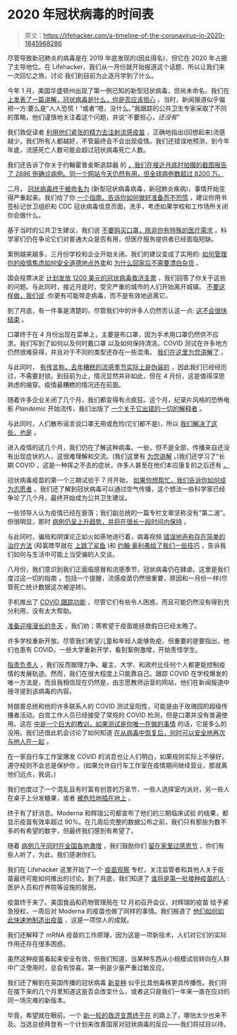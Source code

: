 # 2020 年冠状病毒的时间表

> 原文：<https://lifehacker.com/a-timeline-of-the-coronavirus-in-2020-1845968286>

尽管导致新冠肺炎的病毒是在 2019 年底发现的(因此得名)，但它在 2020 年占据了主导地位。在 Lifehacker，我们从一月份就开始报道这个话题，所以让我们来一次回忆之旅，讨论 我们到目前为止逐月学到了什么。

今年 1 月，美国华盛顿州出现了第一例已知的新型冠状病毒，但尚未命名。我们在 [上发表了一篇讲解，冠状病毒是什么，你是否应该担心](https://lifehacker.com/what-is-wuhan-coronavirus-and-how-much-should-i-worry-a-1841138441) 。当时，新闻报道似乎偏袒一方:要么是“人人恐慌！”或者“嗯，没什么。”我跟踪的公共卫生专家采取了不同的策略，他们谨慎地关注着这个问题，并说“不要担心，*还没有*”

我们敦促读者 [利用他们紧张的精力去注射流感疫苗](https://vitals.lifehacker.com/if-youre-worried-about-coronavirus-get-your-flu-shot-1841201798) ，正确地指出(回想起来)流感越少，我们所有人都越好，不管最终会不会出现疫情。我们还错误地预测，到今年年底，流感死亡人数可能会超过冠状病毒死亡人数。

我们还告诉了你关于约翰霍普金斯追踪器 的 [，我们在接近月底时拍摄的截图报告了 2886 例确诊病例。同一个网站今天仍然有用，但全球病例数超过 8200 万。](https://vitals.lifehacker.com/track-the-coronavirus-outbreak-with-this-website-1841264738)

二月， [冠状病毒终于被命名为](https://vitals.lifehacker.com/the-coronavirus-has-an-official-name-covid-19-1841601530) (新型冠状病毒病毒，新冠肺炎疾病)，事情开始变得严重起来。我们给了你 [一个指南，告诉你如何做好准备而不恐慌](https://lifehacker.com/how-to-prepare-for-coronavirus-without-panicking-1841936747) ，建议你用书签标记世卫组织和 CDC 冠状病毒信息页面，洗手，考虑如果学校和工作场所关闭你会做什么。

基于当时的公共卫生建议，我们说 [不要购买口罩，除非你有特殊的医疗需求](https://vitals.lifehacker.com/quit-buying-coronavirus-masks-you-dont-need-1841521105) 。科学家们仍在争论它们对普通大众是否有用，但医疗服务提供者已经面临短缺。

案例越来越多，三月份学校和企业开始关闭。我们的建议变成了实用的: [如何管理你的疫情焦虑](https://lifehacker.com/how-to-deal-with-coronavirus-anxiety-1842119738)[如何安全道德地点外卖](https://skillet.lifehacker.com/how-to-order-take-out-safely-and-ethically-1842399327)和 [为什么回家后不需要漂白杂货](https://vitals.lifehacker.com/you-dont-need-to-sanitize-your-groceries-1842528397) 。

国会投票决定 [计划发放 1200 美元的冠状病毒救济支票](https://twocents.lifehacker.com/all-your-coronavirus-relief-check-questions-answered-1842526582) ，我们回答了你关于这些的问题。与此同时，接近月底时，受灾严重的城市的人们开始离开城镇。 [不要这样做，我们说](https://vitals.lifehacker.com/its-not-a-good-time-to-skip-town-1842509685) :你更有可能带走病毒，而不是有效地逃离它。

到了月底，有一件事是清楚的，尽管我们中的许多人仍然否认这一点: [这不会很快结束](https://lifehacker.com/this-isnt-going-to-end-soon-1842585548) 。

口罩终于在 4 月份出现在菜单上，主要是布口罩，因为手术用口罩仍然供不应求。我们写到了如何以及何时戴口罩 以及如何保持清洁。COVID 测试在许多地方仍然很难获得，并且对于不同的类型还存在一些混淆。 [我们在这里为您讲解了](https://vitals.lifehacker.com/the-different-covid-19-tests-explained-1842697575) 。

与此同时， [有传言称，去年糟糕的流感季节实际上是伪装的](https://lifehacker.com/sorry-we-did-not-all-get-and-recover-from-covid-19-thi-1842798877) ，因此我们已经经历过，不需要封锁。到目前为止，情况显然并非如此，但在 4 月份，这是值得深思熟虑的揭穿。疫情最糟糕的情况还在前面。

随着许多企业关闭了几个月，我们都变得有点疯狂。这个月，纪录片风格的恐怖电影 *Plandemic* 开始流传，我们出版了 [一个关于它出错的一切的解释者](https://lifehacker.com/if-you-found-that-plandemic-video-convincing-read-th-1843339002) 。

与此同时，人们散布谣言说口罩无用或危险(它们都不是)，所以 [我们解决了这些，也是](https://vitals.lifehacker.com/no-wearing-a-mask-isnt-dangerous-1843685109) 。

进入疫情的这几个月，我们仍在了解这种病毒。一些，但不是全部，传播来自还没有出现症状的人，这很难理解和交流。(我们这里有 [为您讲解](https://vitals.lifehacker.com/what-we-actually-know-about-asymptomatic-transmission-1843966065) 。)我们还学习了“长期 COVID ，这是一种挥之不去的症状，许多人甚至在他们本应康复的之后还有 [。](https://lifehacker.com/what-does-it-mean-to-have-recovered-from-covid-19-1843856694)

冠状病毒疫苗的第一个三期试验于 7 月开始， [如果你想帮忙，我们告诉你如何成为志愿者](https://vitals.lifehacker.com/how-to-volunteer-for-a-coronavirus-vaccine-study-1844531828) 。我们还了解到冠状病毒可以通过空气传播，这个想法一些科学家已经争论了几个月，最终开始成为公共卫生建议。

一些领导人认为疫情已经在衰落；我们副总统的一篇专栏文章坚称没有“第二波”。但很明显，那时 [病例仍呈上升趋势，并将在很长一段时间内保持](https://vitals.lifehacker.com/were-still-in-the-first-wave-1844531694) 。

与此同时，骗局和阴谋论正如火如荼地进行着，病毒视频 [错误地声称存在简单的治疗方法](https://lifehacker.com/that-viral-video-about-a-covid-19-cure-is-wrong-1844533029) (羟氯喹早就在 [上跳了鲨鱼](https://www.fda.gov/news-events/press-announcements/coronavirus-covid-19-update-fda-revokes-emergency-use-authorization-chloroquine-and) )和 [约翰·奥利弗给了我们一些技巧](https://lifehacker.com/how-to-communicate-with-covid-conspiracy-theorists-acc-1844454620) ，告诉我们如何与生活中可能上当受骗的人交谈。

八月份，我们意识到我们正面临感冒和流感季节，冠状病毒仍在肆虐。这里是我们度过这一切的指南 ，包括一个提醒，流感疫苗仍然很重要，原因和一月份一样(尽管死亡统计数据这次被逆转)。

手机推出了 [COVID 跟踪功能](https://vitals.lifehacker.com/no-your-phone-doesnt-have-a-covid-19-sensor-1844750938) ，尽管它们有些令人困惑，而且可能仍然没有得到充分利用，没有太大帮助。

[准备迎接漫长的冬天](https://lifehacker.com/prepare-now-for-a-long-winter-1844778559) ，我们劝；寄希望于疫苗能拯救假日已经太晚了。

许多学校重新开放。尽管我们希望儿童和年轻人能够免疫，但重要的是要指出，他们也患有 COVID。一些大学重新开学，看到案例激增，开始责怪学生。

[指责负责人](https://lifehacker.com/blame-the-people-in-charge-1845109900) ，我们反而据理力争。雇主、大学、和政府比任何个人都更能控制疫情的发展轨迹。然而，我们在很大程度上只能靠自己。跟踪 COVID 在学校爆发的唯一方法是，而且我相信现在仍然是，由志愿教师运营的网站，他们在新闻报道中搜寻提到该病毒的内容。

特朗普总统和他的许多联系人的 COVID 测试呈阳性，可能是由于玫瑰园的超级传播者活动。白宫工作人员已经接受了常规的 COVID 检测，但是口罩并没有普遍使用。这在 [中是一个巨大的教训，如果测试是你唯一在做的事情](https://lifehacker.com/testing-alone-doesnt-stop-the-virus-1845278333) 的话，它是多么的没用。我们还借此机会讨论了如何知道 [在从病毒中恢复后，何时可以安全地再次与他人在一起](https://vitals.lifehacker.com/when-can-you-be-around-people-again-after-you-have-covi-1845313428) 。

在一家自行车工作室爆发 COVID 的消息也让人们明白，如果规则实际上不够好，遵守规则不会总是保护你 。(如果允许自行车工作室在疫情期间继续营业，那就离他们远点，我说。)

我们也度过了一个混乱且有时富有创意的万圣节，一些人选择室内派对，另一些人在桌子上分发糖果，或者 [被危险地插在地上](https://offspring.lifehacker.com/dont-stake-candy-into-the-ground-on-halloween-ffs-1845424401) 。

终于有了好消息。Moderna 和辉瑞公司都宣布了他们的三期临床试验 的结果，都显示疫苗有效率超过 90%。在几周后完整的数据公布之前，我们只有那些为数不多的有希望的数字，但最终我们感到有希望了。

随着 [病例几乎同时在全国各地激增](https://lifehacker.com/get-out-of-thanksgiving-with-this-interactive-covid-ris-1845715801) ，我们鼓励你们 [留在家里过感恩节](https://vitals.lifehacker.com/its-time-to-cancel-your-thanksgiving-travel-plans-1845659175) 。你们有些人听了，为此，我们感谢你们。

我们在 Lifehacker 这里开始了一个 [疫苗观察](https://lifehacker.com/c/vaccine-watch/) 专栏，关注监管者和其他人关于疫苗最终可能如何推出的讨论。到了月底，我们知道了 [谁将是第一批接种疫苗的人](https://lifehacker.com/who-will-get-the-vaccine-first-1845750249) :医护人员和疗养院等设施的居民。

疫苗终于来了。美国食品和药物管理局在 12 月初召开会议，对辉瑞的疫苗 给予紧急授权，一周后对 Moderna 的疫苗也做了同样的事情。我们报道了 [他们如何如此快速地制造出疫苗](https://lifehacker.com/how-they-made-a-vaccine-so-fast-1845880519) ，这是一项惊人的成就。

我们还解释了 mRNA 疫苗的工作原理，因为这是一项新技术，人们对它们的实际作用还存在很多困惑。

虽然这种疫苗看起来安全有效，但我们知道，当某种东西从小规模试验转向在人群中广泛使用时，总会有惊喜。第一例是少量严重过敏反应。

我们还了解到在英国传播的冠状病毒 [新变种](https://lifehacker.com/how-much-should-you-worry-about-the-new-coronavirus-mut-1845929287) 似乎比其他毒株更具传播性。我们将在接下来的几个月里知道这是否会改变什么，或者这只是我们一年来一直在应对的同一场灾难的新版本。

毕竟，希望就在眼前。一个 [新一轮的救济支票终于在](https://twocents.lifehacker.com/what-s-up-with-the-latest-covid-relief-bill-1845827491) 的路上了，哪怕太少也来不及。当选总统拜登有一个计划来改善国家对冠状病毒的反应——我们将拭目以待。